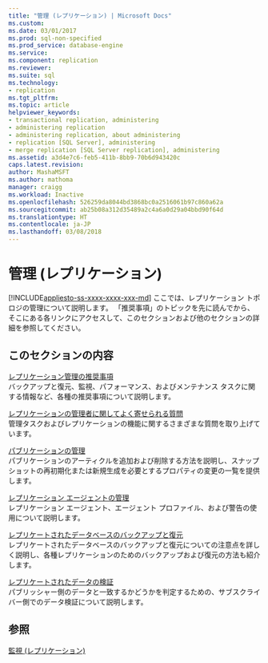 ```yaml
---
title: "管理 (レプリケーション) | Microsoft Docs"
ms.custom: 
ms.date: 03/01/2017
ms.prod: sql-non-specified
ms.prod_service: database-engine
ms.service: 
ms.component: replication
ms.reviewer: 
ms.suite: sql
ms.technology:
- replication
ms.tgt_pltfrm: 
ms.topic: article
helpviewer_keywords:
- transactional replication, administering
- administering replication
- administering replication, about administering
- replication [SQL Server], administering
- merge replication [SQL Server replication], administering
ms.assetid: a3d4e7c6-feb5-411b-8bb9-70b6d943420c
caps.latest.revision: 
author: MashaMSFT
ms.author: mathoma
manager: craigg
ms.workload: Inactive
ms.openlocfilehash: 526259da8044bd3868bc0a2516061b97c860a62a
ms.sourcegitcommit: ab25b08a312d35489a2c4a6a0d29a04bbd90f64d
ms.translationtype: HT
ms.contentlocale: ja-JP
ms.lasthandoff: 03/08/2018
---
```

# <a name="administration-replication"></a>管理 (レプリケーション)
[!INCLUDE[appliesto-ss-xxxx-xxxx-xxx-md](../../../includes/appliesto-ss-xxxx-xxxx-xxx-md.md)]
  ここでは、レプリケーション トポロジの管理について説明します。 「推奨事項」のトピックを先に読んでから、そこにある各リンクにアクセスして、このセクションおよび他のセクションの詳細を参照してください。  
  
## <a name="in-this-section"></a>このセクションの内容  
 [レプリケーション管理の推奨事項](../../../relational-databases/replication/administration/best-practices-for-replication-administration.md)  
 バックアップと復元、監視、パフォーマンス、およびメンテナンス タスクに関する情報など、各種の推奨事項について説明します。  
  
 [レプリケーションの管理者に関してよく寄せられる質問](../../../relational-databases/replication/administration/frequently-asked-questions-for-replication-administrators.md)  
 管理タスクおよびレプリケーションの機能に関するさまざまな質問を取り上げています。  
  
 [パブリケーションの管理](../../../relational-databases/replication/publish/maintain-publications.md)  
 パブリケーションのアーティクルを追加および削除する方法を説明し、スナップショットの再初期化または新規生成を必要とするプロパティの変更の一覧を提供します。  
  
 [レプリケーション エージェントの管理](../../../relational-databases/replication/agents/replication-agent-administration.md)  
 レプリケーション エージェント、エージェント プロファイル、および警告の使用について説明します。  
  
 [レプリケートされたデータベースのバックアップと復元](../../../relational-databases/replication/administration/back-up-and-restore-replicated-databases.md)  
 レプリケートされたデータベースのバックアップと復元についての注意点を詳しく説明し、各種レプリケーションのためのバックアップおよび復元の方法も紹介します。  
  
 [レプリケートされたデータの検証](../../../relational-databases/replication/validate-replicated-data.md)  
 パブリッシャー側のデータと一致するかどうかを判定するための、サブスクライバー側でのデータ検証について説明します。  
  
## <a name="see-also"></a>参照  
 [監視 (レプリケーション)](../../../relational-databases/replication/monitor/monitoring-replication.md)  
  
  
